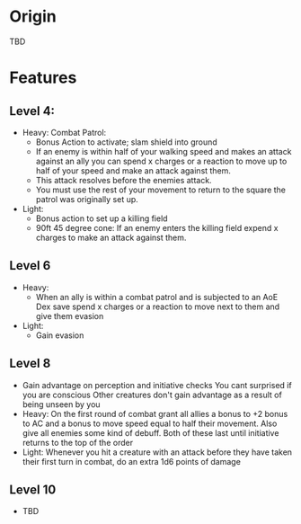 # Origin
TBD

# Features
## Level 4: 
- Heavy: Combat Patrol:
	- Bonus Action to activate; slam shield into ground
	- If an enemy is within half of your walking speed and makes an attack against an ally you can spend x charges or a reaction to move up to half of your speed and make an attack against them. 
	- This attack resolves before the enemies attack. 
	- You must use the rest of your movement to return to the square the patrol was originally set up. 
- Light: 
	- Bonus action to set up a killing field
	- 90ft 45 degree cone: If an enemy enters the killing field expend x charges to make an attack against them. 
## Level 6
- Heavy: 
	- When an ally is within a combat patrol and is subjected to an AoE Dex save spend x charges or a reaction to move next to them and give them evasion 
- Light: 
	- Gain evasion 
## Level 8
- Gain advantage on perception and initiative checks You cant surprised if you are conscious Other creatures don't gain advantage as a result of being unseen by you 
- Heavy: On the first round of combat grant all allies a bonus to +2 bonus to AC and a bonus to move speed equal to half their movement. Also give all enemies some kind of debuff. Both of these last until initiative returns to the top of the order 
- Light: Whenever you hit a creature with an attack before they have taken their first turn in combat, do an extra 1d6 points of damage
## Level 10
- TBD
